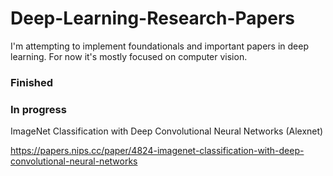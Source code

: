 # Deep-Learning-Research-Papers
I'm attempting to implement foundationals and important papers in deep learning. For now it's mostly focused on computer vision.

### Finished

### In progress

ImageNet Classification with Deep Convolutional Neural Networks (Alexnet)

https://papers.nips.cc/paper/4824-imagenet-classification-with-deep-convolutional-neural-networks
